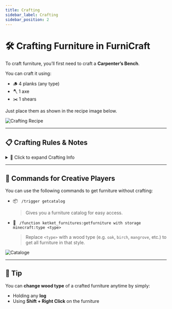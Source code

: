 ```yaml
---
title: Crafting
sidebar_label: Crafting
sidebar_position: 2
---
```


# 🛠️ Crafting Furniture in FurniCraft

To craft furniture, you’ll first need to craft a **Carpenter’s Bench**.

You can craft it using:
- 🪵 4 planks (any type)
- 🪓 1 axe
- ✂️ 1 shears

Just place them as shown in the recipe image below.

![Crafting Recipe](https://user-images.githubusercontent.com/117019767/260763192-0f7ba546-e06a-47c8-85a0-c649cd25e311.gif)



---

## 📋 Crafting Rules & Notes

<details>
<summary>🔨 Click to expand Crafting Info</summary>

- **Wooden furniture** can be crafted using **planks, logs, or woods**.
- Furniture that includes **wool parts** will require **wool blocks**.
- **Curtains** can be crafted using **any type of wool**.
- **Light fixtures** use **lanterns**, and longer poles are made with **iron ingots**.
- **Fridge** and **Mailbox** require **iron blocks**.

</details>

---

## 🎯 Commands for Creative Players

You can use the following commands to get furniture without crafting:

- 📦 ` /trigger getcatalog`  
  > Gives you a furniture catalog for easy access.

- 🧰 ` /function ketket_furnitures:getfurniture with storage minecraft:type <type>`  
  > Replace `<type>` with a wood type (e.g. `oak`, `birch`, `mangrove`, etc.) to get all furniture in that style.


![Cataloge](https://github.com/user-attachments/assets/e3fbebbb-af55-485a-a536-6831ad87107e)

---

## 📝 Tip

You can **change wood type** of a crafted furniture anytime by simply:
- Holding any **log**
- Using **Shift + Right Click** on the furniture